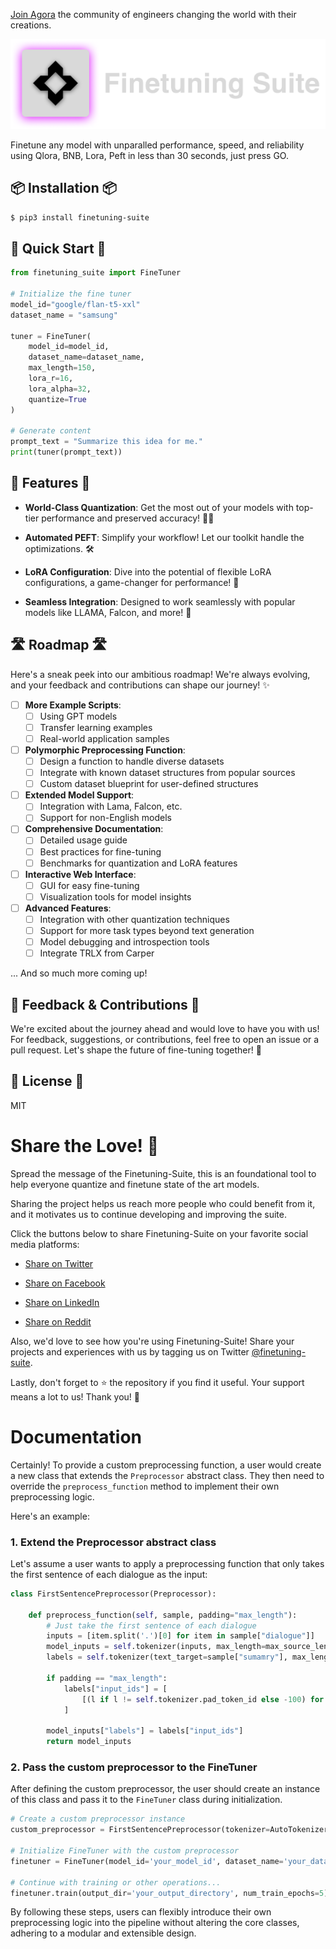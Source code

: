 [Join Agora](https://discord.gg/qUtxnK2NMf) the community of engineers changing the world with their creations.

![Finetuning suite logo](ft-logo.png)

Finetune any model with unparalled performance, speed, and reliability using Qlora, BNB, Lora, Peft in less than 30 seconds, just press GO.
## 📦 Installation 📦

```bash
$ pip3 install finetuning-suite
```

## 🚀 Quick Start 🚀

```python
from finetuning_suite import FineTuner

# Initialize the fine tuner
model_id="google/flan-t5-xxl"
dataset_name = "samsung"

tuner = FineTuner(
    model_id=model_id,
    dataset_name=dataset_name,
    max_length=150,
    lora_r=16,
    lora_alpha=32,
    quantize=True
)

# Generate content
prompt_text = "Summarize this idea for me."
print(tuner(prompt_text))
```

## 🎉 Features 🎉

- **World-Class Quantization**: Get the most out of your models with top-tier performance and preserved accuracy! 🏋️‍♂️
  
- **Automated PEFT**: Simplify your workflow! Let our toolkit handle the optimizations. 🛠️

- **LoRA Configuration**: Dive into the potential of flexible LoRA configurations, a game-changer for performance! 🌌

- **Seamless Integration**: Designed to work seamlessly with popular models like LLAMA, Falcon, and more! 🤖







## 🛣️ Roadmap 🛣️

Here's a sneak peek into our ambitious roadmap! We're always evolving, and your feedback and contributions can shape our journey! ✨

- [ ] **More Example Scripts**:
  - [ ] Using GPT models
  - [ ] Transfer learning examples
  - [ ] Real-world application samples

- [ ] **Polymorphic Preprocessing Function**:
  - [ ] Design a function to handle diverse datasets
  - [ ] Integrate with known dataset structures from popular sources
  - [ ] Custom dataset blueprint for user-defined structures

- [ ] **Extended Model Support**:
  - [ ] Integration with Lama, Falcon, etc.
  - [ ] Support for non-English models

- [ ] **Comprehensive Documentation**:
  - [ ] Detailed usage guide
  - [ ] Best practices for fine-tuning
  - [ ] Benchmarks for quantization and LoRA features
  
- [ ] **Interactive Web Interface**:
  - [ ] GUI for easy fine-tuning
  - [ ] Visualization tools for model insights

- [ ] **Advanced Features**:
  - [ ] Integration with other quantization techniques
  - [ ] Support for more task types beyond text generation
  - [ ] Model debugging and introspection tools
  - [ ] Integrate TRLX from Carper

... And so much more coming up!

## 💌 Feedback & Contributions 💌

We're excited about the journey ahead and would love to have you with us! For feedback, suggestions, or contributions, feel free to open an issue or a pull request. Let's shape the future of fine-tuning together! 🌱

## 📜 License 📜

MIT


# Share the Love! 💙

Spread the message of the Finetuning-Suite, this is an foundational tool to help everyone quantize and finetune state of the art models.

Sharing the project helps us reach more people who could benefit from it, and it motivates us to continue developing and improving the suite.

Click the buttons below to share Finetuning-Suite on your favorite social media platforms:

- [Share on Twitter](https://twitter.com/intent/tweet?url=https%3A%2F%2Fgithub.com%2Fkyegomez%2FFinetuning-Suite&text=Check%20out%20Finetuning-Suite!%20A%20great%20resource%20for%20machine%20learning%20finetuning.%20%23AI%20%23MachineLearning%20%23GitHub)

- [Share on Facebook](https://www.facebook.com/sharer/sharer.php?u=https%3A%2F%2Fgithub.com%2Fkyegomez%2FFinetuning-Suite)

- [Share on LinkedIn](https://www.linkedin.com/shareArticle?mini=true&url=https%3A%2F%2Fgithub.com%2Fkyegomez%2FFinetuning-Suite&title=Finetuning-Suite&summary=Check%20out%20this%20fantastic%20resource%20for%20machine%20learning%20finetuning!)

- [Share on Reddit](https://reddit.com/submit?url=https%3A%2F%2Fgithub.com%2Fkyegomez%2FFinetuning-Suite&title=Check%20out%20Finetuning-Suite!)

Also, we'd love to see how you're using Finetuning-Suite! Share your projects and experiences with us by tagging us on Twitter [@finetuning-suite](https://twitter.com/kyegomezb).

Lastly, don't forget to ⭐️ the repository if you find it useful. Your support means a lot to us! Thank you! 💙



# Documentation
Certainly! To provide a custom preprocessing function, a user would create a new class that extends the `Preprocessor` abstract class. They then need to override the `preprocess_function` method to implement their own preprocessing logic. 

Here's an example:

### 1. Extend the Preprocessor abstract class

Let's assume a user wants to apply a preprocessing function that only takes the first sentence of each dialogue as the input:

```python
class FirstSentencePreprocessor(Preprocessor):

    def preprocess_function(self, sample, padding="max_length"):
        # Just take the first sentence of each dialogue
        inputs = [item.split('.')[0] for item in sample["dialogue"]]
        model_inputs = self.tokenizer(inputs, max_length=max_source_length, padding=padding, truncation=True)
        labels = self.tokenizer(text_target=sample["sumamry"], max_length=max_target_length, padding=padding, truncation=True)
        
        if padding == "max_length":
            labels["input_ids"] = [
                [(l if l != self.tokenizer.pad_token_id else -100) for l in label] for label in labels["input_ids"]
            ]
        
        model_inputs["labels"] = labels["input_ids"]
        return model_inputs
```

### 2. Pass the custom preprocessor to the FineTuner

After defining the custom preprocessor, the user should create an instance of this class and pass it to the `FineTuner` class during initialization.

```python
# Create a custom preprocessor instance
custom_preprocessor = FirstSentencePreprocessor(tokenizer=AutoTokenizer.from_pretrained('your_model_id'))

# Initialize FineTuner with the custom preprocessor
finetuner = FineTuner(model_id='your_model_id', dataset_name='your_dataset', preprocessor=custom_preprocessor)

# Continue with training or other operations...
finetuner.train(output_dir='your_output_directory', num_train_epochs=5)
```

By following these steps, users can flexibly introduce their own preprocessing logic into the pipeline without altering the core classes, adhering to a modular and extensible design.